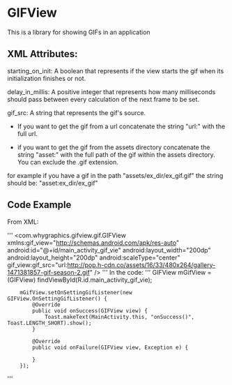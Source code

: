 # GIFView
This is a library for showing GIFs in an application

## XML Attributes:
 
 starting_on_init:
 A boolean that represents if the view starts the gif
 when its initialization finishes or not.
 
 
 delay_in_millis:
 A positive integer that represents how many milliseconds
 should pass between every calculation of the next frame to be set.
 
 gif_src:
 A string that represents the gif's source.
 
 - If you want to get the gif from a url
 concatenate the string "url:" with the full url.
 
 - if you want to get the gif from the assets directory
 concatenate the string "asset:" with the full path of the gif
 within the assets directory. You can exclude the .gif extension.
 
 for example if you have a gif in the path "assets/ex_dir/ex_gif.gif"
 the string should be: "asset:ex_dir/ex_gif"

## Code Example

From XML:

'''
<com.whygraphics.gifview.gif.GIFView xmlns:gif_view="http://schemas.android.com/apk/res-auto"
        android:id="@+id/main_activity_gif_vie"
        android:layout_width="200dp"
        android:layout_height="200dp"
        android:scaleType="center"
        gif_view:gif_src="url:http://pop.h-cdn.co/assets/16/33/480x264/gallery-1471381857-gif-season-2.gif" />
'''
In the code:
'''
GIFView mGifView = (GIFView) findViewById(R.id.main_activity_gif_vie);
        
        mGifView.setOnSettingGifListener(new GIFView.OnSettingGifListener() {
            @Override
            public void onSuccess(GIFView view) {
                Toast.makeText(MainActivity.this, "onSuccess()", Toast.LENGTH_SHORT).show();
            }

            @Override
            public void onFailure(GIFView view, Exception e) {

            }
        });
'''
